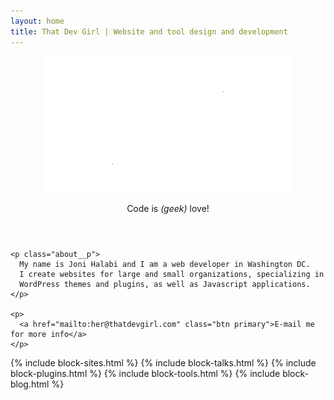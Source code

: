 ```yaml
---
layout: home
title: That Dev Girl | Website and tool design and development
---
```


<section class="about" id="top" aria-label="About my business">
  <div class="about-inner">
    <header class="about__header" aria-labelledby="tagline">
      <img src="/assets/images/thatdevgirl-logo-sm.png" alt="">
      <p class="tagline" id="tagline">Code is <i>(geek)</i> love!</p>
    </header>

    <p class="about__p">
      My name is Joni Halabi and I am a web developer in Washington DC.
      I create websites for large and small organizations, specializing in
      WordPress themes and plugins, as well as Javascript applications.
    </p>

    <p>
      <a href="mailto:her@thatdevgirl.com" class="btn primary">E-mail me for more info</a>
    </p>
  </div>
</section>

{% include block-sites.html %}
{% include block-talks.html %}
{% include block-plugins.html %}
{% include block-tools.html %}
{% include block-blog.html %}
